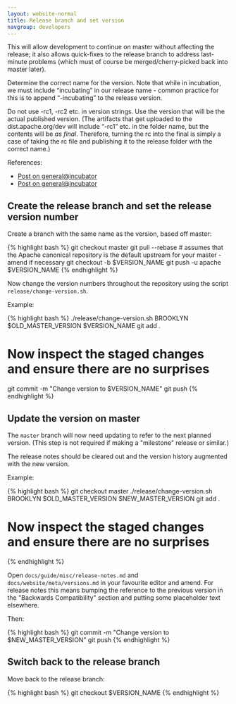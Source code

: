 ```yaml
---
layout: website-normal
title: Release branch and set version
navgroup: developers
---
```


This will allow development to continue on master without affecting the release; it also allows quick-fixes to the
release branch to address last-minute problems (which must of course be merged/cherry-picked back into master later).

Determine the correct name for the version. Note that while in incubation, we must include “incubating” in our release
name - common practice for this is to append “-incubating” to the release version.

Do not use -rc1, -rc2 etc. in version strings. Use the version that will be the actual published version. (The artifacts
that get uploaded to the dist.apache.org/dev will include “-rc1” etc. in the folder name, but the contents will be *as
final*. Therefore, turning the rc into the final is simply a case of taking the rc file and publishing it to the release
folder with the correct name.)

References:
- [Post on general@incubator](https://mail-archives.apache.org/mod_mbox/incubator-general/201409.mbox/%3CCAK2iWdS1H9dkJcSdohky6hFqJdP0XyuhAG%2B%3D1Aspxcjt5RmnJw%40mail.gmail.com%3E)
- [Post on general@incubator](https://mail-archives.apache.org/mod_mbox/incubator-general/201409.mbox/%3CCAOGo0VaEz4cEUbgMgqhh3hiiiubnspiGkQ%3DQv08bOwPqRtzAvQ%40mail.gmail.com%3E)


Create the release branch and set the release version number
------------------------------------------------------------

Create a branch with the same name as the version, based off master:

{% highlight bash %}
git checkout master
git pull --rebase # assumes that the Apache canonical repository is the default upstream for your master - amend if necessary
git checkout -b $VERSION_NAME
git push -u apache $VERSION_NAME
{% endhighlight %}

Now change the version numbers throughout the repository using the script `release/change-version.sh`.

Example:

{% highlight bash %}
./release/change-version.sh BROOKLYN $OLD_MASTER_VERSION $VERSION_NAME
git add .
# Now inspect the staged changes and ensure there are no surprises
git commit -m "Change version to $VERSION_NAME"
git push
{% endhighlight %}


Update the version on master
----------------------------

The `master` branch will now need updating to refer to the next planned version. (This step is not required if making
a "milestone" release or similar.)

The release notes should be cleared out and the version history augmented with the new version.

Example:

{% highlight bash %}
git checkout master
./release/change-version.sh BROOKLYN $OLD_MASTER_VERSION $NEW_MASTER_VERSION
git add .
# Now inspect the staged changes and ensure there are no surprises
{% endhighlight %}

Open `docs/guide/misc/release-notes.md` and `docs/website/meta/versions.md` in your favourite editor and amend.
For release notes this means bumping the reference to the previous version in the "Backwards Compatibility" section
and putting some placeholder text elsewhere.

Then:

{% highlight bash %}
git commit -m "Change version to $NEW_MASTER_VERSION"
git push
{% endhighlight %}


Switch back to the release branch
---------------------------------

Move back to the release branch:

{% highlight bash %}
git checkout $VERSION_NAME
{% endhighlight %}
